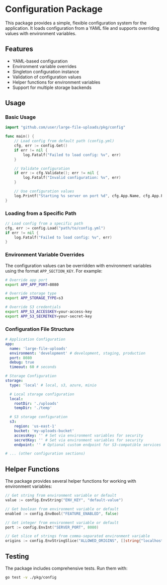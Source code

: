 # Configuration Package

This package provides a simple, flexible configuration system for the application. It loads configuration from a YAML file and supports overriding values with environment variables.

## Features

- YAML-based configuration
- Environment variable overrides
- Singleton configuration instance
- Validation of configuration values
- Helper functions for environment variables
- Support for multiple storage backends

## Usage

### Basic Usage

```go
import "github.com/user/large-file-uploads/pkg/config"

func main() {
    // Load config from default path (config.yml)
    cfg, err := config.Get()
    if err != nil {
        log.Fatalf("Failed to load config: %v", err)
    }

    // Validate configuration
    if err := cfg.Validate(); err != nil {
        log.Fatalf("Invalid configuration: %v", err)
    }

    // Use configuration values
    log.Printf("Starting %s server on port %d", cfg.App.Name, cfg.App.Port)
}
```

### Loading from a Specific Path

```go
// Load config from a specific path
cfg, err := config.Load("path/to/config.yml")
if err != nil {
    log.Fatalf("Failed to load config: %v", err)
}
```

### Environment Variable Overrides

The configuration values can be overridden with environment variables using the format `APP_SECTION_KEY`. For example:

```bash
# Override app port
export APP_APP_PORT=8080

# Override storage type
export APP_STORAGE_TYPE=s3

# Override S3 credentials
export APP_S3_ACCESSKEY=your-access-key
export APP_S3_SECRETKEY=your-secret-key
```

### Configuration File Structure

```yaml
# Application Configuration
app:
  name: 'large-file-uploads'
  environment: 'development' # development, staging, production
  port: 8080
  debug: true
  timeout: 60 # seconds

# Storage Configuration
storage:
  type: 'local' # local, s3, azure, minio

  # Local storage configuration
  local:
    rootDir: './uploads'
    tempDir: './temp'

  # S3 storage configuration
  s3:
    region: 'us-east-1'
    bucket: 'my-uploads-bucket'
    accessKey: '' # Set via environment variables for security
    secretKey: '' # Set via environment variables for security
    endpoint: '' # Optional custom endpoint for S3-compatible services

# ... (other configuration sections)
```

## Helper Functions

The package provides several helper functions for working with environment variables:

```go
// Get string from environment variable or default
value := config.EnvString("ENV_KEY", "default-value")

// Get boolean from environment variable or default
enabled := config.EnvBool("FEATURE_ENABLED", false)

// Get integer from environment variable or default
port := config.EnvInt("SERVER_PORT", 8080)

// Get slice of strings from comma-separated environment variable
origins := config.EnvStringSlice("ALLOWED_ORIGINS", []string{"localhost"})
```

## Testing

The package includes comprehensive tests. Run them with:

```bash
go test -v ./pkg/config
```
